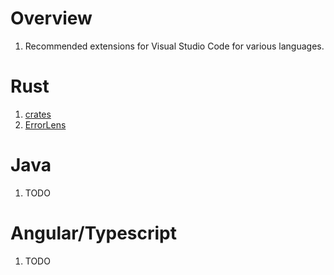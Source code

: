 # Overview
1. Recommended extensions for Visual Studio Code for various languages.


# Rust
1. [crates](https://marketplace.visualstudio.com/items?itemName=serayuzgur.crates)
1. [ErrorLens](https://marketplace.visualstudio.com/items?itemName=usernamehw.errorlens)


# Java
1. TODO


# Angular/Typescript
1. TODO
